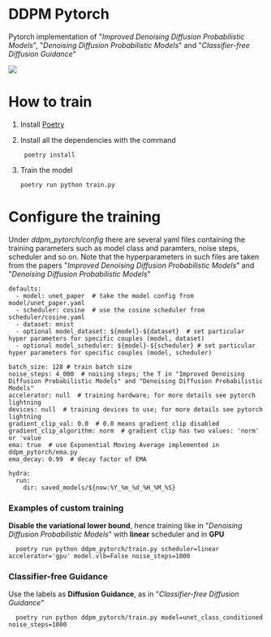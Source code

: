 # DDPM Pytorch

Pytorch implementation of "_Improved Denoising Diffusion Probabilistic Models_", 
"_Denoising Diffusion Probabilistic Models_" and "_Classifier-free Diffusion Guidance_"

![](https://hojonathanho.github.io/diffusion/assets/img/pgm_diagram_xarrow.png)


# How to train

1. Install [Poetry](https://python-poetry.org/) 

2. Install all the dependencies with the command

        poetry install
  
3. Train the model

       poetry run python train.py 


# Configure the training

Under _ddpm_pytorch/config_ there are several yaml files containing the training parameters such as model class and paramters, noise steps, scheduler and so on. Note that the hyperparameters in such files are taken from the papers "_Improved Denoising Diffusion Probabilistic Models_" and "_Denoising Diffusion Probabilistic Models_"

    defaults:
      - model: unet_paper  # take the model config from model/unet_paper.yaml
      - scheduler: cosine  # use the cosine scheduler from scheduler/cosine.yaml
      - dataset: mnist
      - optional model_dataset: ${model}-${dataset}  # set particular hyper parameters for specific couples (model, dataset)
      - optional model_scheduler: ${model}-${scheduler} # set particular hyper parameters for specific couples (model, scheduler)

    batch_size: 128 # train batch size
    noise_steps: 4_000  # noising steps; the T in "Improved Denoising Diffusion Probabilistic Models" and "Denoising Diffusion Probabilistic Models"
    accelerator: null  # training hardware; for more details see pytorch lightning
    devices: null  # training devices to use; for more details see pytorch lightning
    gradient_clip_val: 0.0  # 0.0 means gradient clip disabled
    gradient_clip_algorithm: norm  # gradient clip has two values: 'norm' or 'value
    ema: true  # use Exponential Moving Average implemented in ddpm_pytorch/ema.py
    ema_decay: 0.99  # decay factor of EMA

    hydra:
      run:
        dir: saved_models/${now:%Y_%m_%d_%H_%M_%S}

### Examples of custom training

__Disable the variational lower bound__, hence training like in "_Denoising Diffusion Probabilistic Models_" with __linear__ scheduler and in __GPU__

      poetry run python ddpm_pytorch/train.py scheduler=linear accelerator='gpu' model.vlb=False noise_steps=1000


### Classifier-free Guidance

Use the labels as __Diffusion Guidance__, as in "_Classifier-free Diffusion Guidance_"

      poetry run python ddpm_pytorch/train.py model=unet_class_conditioned noise_steps=1000

